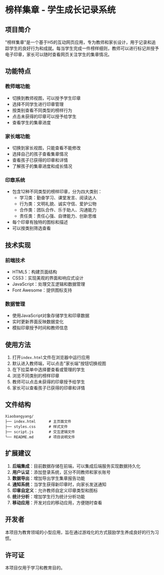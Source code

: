 # 榜样集章 - 学生成长记录系统

## 项目简介

"榜样集章"是一个基于H5的互动网页应用，专为教师和家长设计，用于记录和追踪学生的良好行为和成就。每当学生完成一件榜样细则，教师可以进行标记并授予电子印章，家长可以随时查看网页关注学生的集章情况。

## 功能特点

### 教师端功能
- 切换到教师视图，可以授予学生印章
- 选择不同学生进行印章管理
- 按类别查看不同类型的榜样行为
- 点击未获得的印章可以授予给学生
- 查看学生的集章进度

### 家长端功能
- 切换到家长视图，只能查看不能修改
- 选择自己的孩子查看集章情况
- 查看孩子已获得的印章和详情
- 了解孩子的集章进度和成长情况

### 印章系统
- 包含12种不同类型的榜样印章，分为四大类别：
  - 学习类：勤奋学习、课堂发言、阅读达人
  - 行为类：文明礼貌、诚实守信、爱护公物
  - 合作类：团队合作、乐于助人、沟通能力
  - 责任类：责任心强、自律能力、创新思维
- 每个印章有独特的图标和描述
- 可以按类别筛选查看

## 技术实现

### 前端技术
- HTML5：构建页面结构
- CSS3：实现美观的界面和响应式设计
- JavaScript：处理交互逻辑和数据管理
- Font Awesome：提供图标支持

### 数据管理
- 使用JavaScript对象存储学生和印章数据
- 实时更新界面反映数据变化
- 模拟印章授予时间和教师信息

## 使用方法

1. 打开`index.html`文件在浏览器中运行应用
2. 默认进入教师端，可以点击"家长端"按钮切换视图
3. 在下拉菜单中选择要查看或管理的学生
4. 浏览不同类别的榜样印章
5. 教师可以点击未获得的印章授予给学生
6. 家长可以查看孩子已获得的印章和详情

## 文件结构

```
Xiaobangyang/
├── index.html      # 主页面文件
├── styles.css      # 样式文件
├── script.js       # 交互逻辑文件
└── README.md       # 项目说明文件
```

## 扩展建议

1. **后端集成**：目前数据存储在前端，可以集成后端服务实现数据持久化
2. **用户认证**：添加登录系统，区分不同教师和家长账号
3. **数据导出**：增加导出学生集章报告功能
4. **通知系统**：当学生获得新印章时，向家长发送通知
5. **印章自定义**：允许教师自定义印章类型和图标
6. **统计分析**：增加学生行为统计分析功能
7. **移动应用**：开发对应的移动应用，方便随时查看

## 开发者

本项目为教育领域的小型应用，旨在通过游戏化的方式鼓励学生养成良好的行为习惯。

## 许可证

本项目仅用于学习和教育目的。